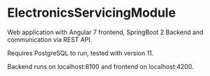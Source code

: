 # ElectronicsServicingModule

Web application with Angular 7 frontend, SpringBoot 2 Backend and communication via REST API. 

Requires PostgreSQL to run, tested with version 11. 

Backend runs on localhost:8100 and frontend on localhost:4200. 
